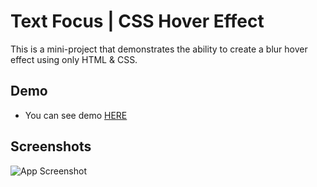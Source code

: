 # Text Focus | CSS Hover Effect

This is a mini-project that demonstrates the ability to create a blur hover effect using only HTML & CSS.

## Demo

- You can see demo [HERE]()

## Screenshots

![App Screenshot](https://i.ibb.co/F4KWJjp/project32.jpg)
